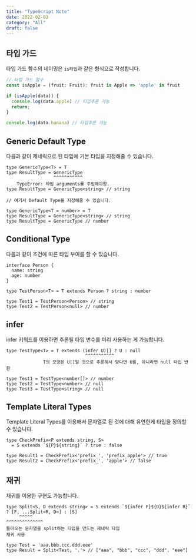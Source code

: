 ```yaml
---
title: "TypeScript Note"
date: 2022-02-03
category: "All"
draft: false
---
```


## 타입 가드  

타입 가드 함수의 네이밍은 `is타입`과 같은 형식으로 작성합니다.

  ```ts
  // 타입 가드 함수
  const isApple = (fruit: Fruit): fruit is Apple => 'apple' in fruit

  if (isApple(data)) {
    console.log(data.apple) // 타입추론 가능
    return;
  }

  console.log(data.banana) // 타입추론 가능
  ```   



## Generic Default Type

다음과 같이 제네릭으로 된 타입에 기본 타입을 지정해줄 수 있습니다.
    
  ```tsx
  type GenericType<T> = T
  type ResultType = GenericType
                    ^^^^^^^^^^^
      TypeError: 타입 arguments를 주입해야함.
  type ResultType = GenericType<string> // string
  
  // 여기서 Default Type을 지정해줄 수 있습니다.
  
  type GenericType<T = number> = T
  type ResultType = GenericType<string> // string
  type ResultType = GenericType // number
  ```
    
## Conditional Type

다음과 같이 조건에 따른 타입 부여를 할 수 있습니다.
    
  ```tsx
  interface Person {
    name: string
    age: number
  }
  
  type TestPerson<T> = T extends Person ? string : number
  
  type Test1 = TestPerson<Person> // string
  type Test2 = TestPerson<null> // number
  ```


## infer

infer 키워드를 이용하면 추론될 타입 변수를 미리 사용하는 게 가능합니다.
  
  ```tsx
  type TestType<T> = T extends (infer U)[] ? U : null
                                ^^^^^^^^^^^
                T의 모양은 U[]일 것으로 추론해서 맞다면 U를, 아니라면 null 타입 반환
  
  type Test1 = TestType<number[]> // number
  type Test2 = TestType<number> // null
  type Test3 = TestType<string> // null
  ```
    
## Template Literal Types

Template Literal Types를 이용해서 문자열로 된 것에 대해 유연한게 타입을 정의할 수 있습니다.
    
  ```tsx
  type CheckPrefix<P extends string, S>
    = S extends `${P}${string}` ? true : false
  
  type Result1 = CheckPrefix<'prefix_', 'prefix_apple'> // true
  type Result2 = CheckPrefix<'prefix_', 'apple'> // false
  ```
    
## 재귀

재귀를 이용한 구현도 가능합니다.
    
  ```tsx
  type Split<S, D extends string> = S extends `${infer F}${D}${infer R}` ? [F, ...Split<R, D>] : [S]
       ^^^^^                                                                   ^^^^^^^^^^^^^^
  들어오는 문자열을 split하는 타입을 만드는 제네릭 타입                                       재귀 사용
  
  type Test = 'aaa.bbb.ccc.ddd.eee'
  type Result = Split<Test, '.'> // ["aaa", "bbb", "ccc", "ddd", "eee"]
  
  ```
